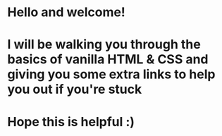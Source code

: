 # Hello and welcome!
# I will be walking you through the basics of vanilla HTML & CSS and giving you some extra links to help you out if you're stuck
# Hope this is helpful :)
